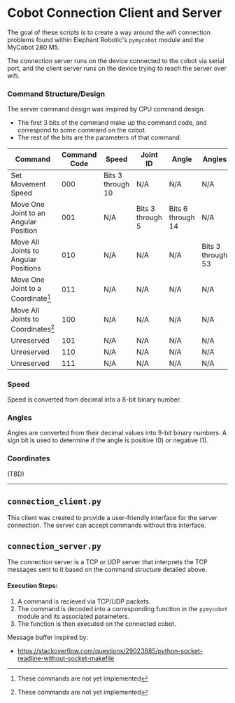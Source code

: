 # Cobot Connection Client and Server

The goal of these scripts is to create a way around the wifi connection problems found within Elephant Robotic's `pymycobot` module and the MyCobot 280 M5. 

The connection server runs on the device connected to the cobot via serial port, and the client server runs on the device trying to reach the server over wifi. 

### Command Structure/Design

The server command design was inspired by CPU command design. 
- The first 3 bits of the command make up the command code, and correspond to some command on the cobot. 
- The rest of the bits are the parameters of that command.

| Command | Command Code |  Speed | Joint ID | Angle | Angles | Coordinate | Coordinates
| --- | --- | --- | --- | --- | --- | --- | --- |
| Set Movement Speed | 000 | Bits 3 through 10 | N/A | N/A | N/A | N/A | N/A |
| Move One Joint to an Angular Position | 001 | N/A | Bits 3 through 5 | Bits 6 through 14 | N/A | N/A | N/A |
| Move All Joints to Angular Positions | 010 | N/A | N/A | N/A | Bits 3 through 53 | N/A | N/A |
| Move One Joint to a Coordinate[^1] | 011 | N/A | N/A | N/A | N/A | N/A | N/A |
| Move All Joints to Coordinates[^1] | 100 | N/A | N/A | N/A | N/A | N/A | N/A |
| Unreserved | 101 | N/A | N/A | N/A | N/A | N/A | N/A |
| Unreserved | 110 | N/A | N/A | N/A | N/A | N/A | N/A |
| Unreserved | 111 | N/A | N/A | N/A | N/A | N/A | N/A |

### Speed

Speed is converted from decimal into a 8-bit binary number.

### Angles
Angles are converted from their decimal values into 9-bit binary numbers. A sign bit is used to determine if the angle is positive (0) or negative (1).

### Coordinates

(TBD)

[^1]: These commands are not yet implemented

--- 

## `connection_client.py`

This client was created to provide a user-friendly interface for the server connection. The server can accept commands without this interface.

## `connection_server.py`

The connection server is a TCP or UDP server that interprets the TCP messages sent to it based on the command structure detailed above. 

#### Execution Steps:
1. A command is recieved via TCP/UDP packets.
2. The command is decoded into a corresponding function in the `pymycobot` module and its associated parameters. 
3. The function is then executed on the connected cobot.

Message buffer inspired by:
- https://stackoverflow.com/questions/29023885/python-socket-readline-without-socket-makefile